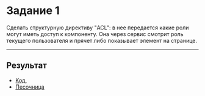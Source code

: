 # Задание 1

Сделать структурную директиву "ACL": в нее передается какие роли могут иметь доступ к компоненту. Она через сервис смотрит роль текущего пользователя и прячет либо показывает элемент на странице.

___

## Результат
- [Код](https://github.com/chekit/hw-ng-pro/blob/master/task1/src/app/utils/acl.directive.ts), 
- [Песочница](https://stackblitz.com/edit/angular-acl?file=src%2Fapp%2Facl.directive.ts)

